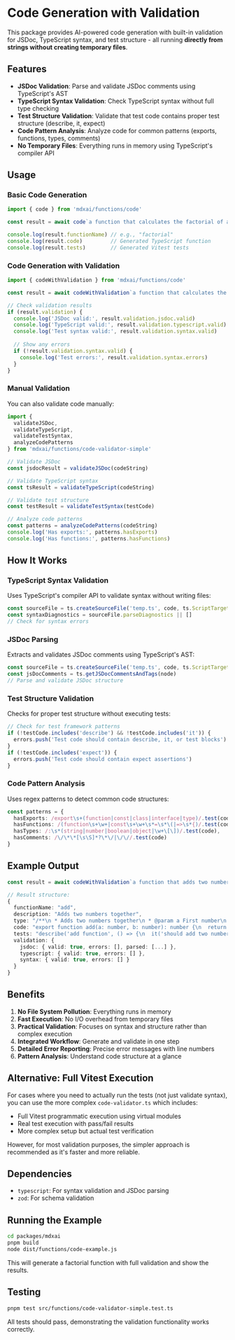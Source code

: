# Code Generation with Validation

This package provides AI-powered code generation with built-in validation for JSDoc, TypeScript syntax, and test structure - all running **directly from strings without creating temporary files**.

## Features

- **JSDoc Validation**: Parse and validate JSDoc comments using TypeScript's AST
- **TypeScript Syntax Validation**: Check TypeScript syntax without full type checking
- **Test Structure Validation**: Validate that test code contains proper test structure (describe, it, expect)
- **Code Pattern Analysis**: Analyze code for common patterns (exports, functions, types, comments)
- **No Temporary Files**: Everything runs in memory using TypeScript's compiler API

## Usage

### Basic Code Generation

```typescript
import { code } from 'mdxai/functions/code'

const result = await code`a function that calculates the factorial of a number`

console.log(result.functionName) // e.g., "factorial"
console.log(result.code)         // Generated TypeScript function
console.log(result.tests)        // Generated Vitest tests
```

### Code Generation with Validation

```typescript
import { codeWithValidation } from 'mdxai/functions/code'

const result = await codeWithValidation`a function that calculates the factorial of a number`

// Check validation results
if (result.validation) {
  console.log('JSDoc valid:', result.validation.jsdoc.valid)
  console.log('TypeScript valid:', result.validation.typescript.valid)
  console.log('Test syntax valid:', result.validation.syntax.valid)
  
  // Show any errors
  if (!result.validation.syntax.valid) {
    console.log('Test errors:', result.validation.syntax.errors)
  }
}
```

### Manual Validation

You can also validate code manually:

```typescript
import { 
  validateJSDoc, 
  validateTypeScript, 
  validateTestSyntax,
  analyzeCodePatterns
} from 'mdxai/functions/code-validator-simple'

// Validate JSDoc
const jsdocResult = validateJSDoc(codeString)

// Validate TypeScript syntax
const tsResult = validateTypeScript(codeString)

// Validate test structure
const testResult = validateTestSyntax(testCode)

// Analyze code patterns
const patterns = analyzeCodePatterns(codeString)
console.log('Has exports:', patterns.hasExports)
console.log('Has functions:', patterns.hasFunctions)
```

## How It Works

### TypeScript Syntax Validation

Uses TypeScript's compiler API to validate syntax without writing files:

```typescript
const sourceFile = ts.createSourceFile('temp.ts', code, ts.ScriptTarget.Latest, true)
const syntaxDiagnostics = sourceFile.parseDiagnostics || []
// Check for syntax errors
```

### JSDoc Parsing

Extracts and validates JSDoc comments using TypeScript's AST:

```typescript
const sourceFile = ts.createSourceFile('temp.ts', code, ts.ScriptTarget.Latest, true)
const jsDocComments = ts.getJSDocCommentsAndTags(node)
// Parse and validate JSDoc structure
```

### Test Structure Validation

Checks for proper test structure without executing tests:

```typescript
// Check for test framework patterns
if (!testCode.includes('describe') && !testCode.includes('it')) {
  errors.push('Test code should contain describe, it, or test blocks')
}
if (!testCode.includes('expect')) {
  errors.push('Test code should contain expect assertions')
}
```

### Code Pattern Analysis

Uses regex patterns to detect common code structures:

```typescript
const patterns = {
  hasExports: /export\s+(function|const|class|interface|type)/.test(code),
  hasFunctions: /(function\s+\w+|const\s+\w+\s*=\s*\(|=>\s*{)/.test(code),
  hasTypes: /:\s*(string|number|boolean|object|\w+\[\])/.test(code),
  hasComments: /\/\*\*[\s\S]*?\*\/|\/\//.test(code)
}
```

## Example Output

```typescript
const result = await codeWithValidation`a function that adds two numbers`

// Result structure:
{
  functionName: "add",
  description: "Adds two numbers together",
  type: "/**\n * Adds two numbers together\n * @param a First number\n * @param b Second number\n * @returns The sum of a and b\n */",
  code: "export function add(a: number, b: number): number {\n  return a + b\n}",
  tests: "describe('add function', () => {\n  it('should add two numbers correctly', () => {\n    expect(add(2, 3)).toBe(5)\n  })\n})",
  validation: {
    jsdoc: { valid: true, errors: [], parsed: [...] },
    typescript: { valid: true, errors: [] },
    syntax: { valid: true, errors: [] }
  }
}
```

## Benefits

1. **No File System Pollution**: Everything runs in memory
2. **Fast Execution**: No I/O overhead from temporary files
3. **Practical Validation**: Focuses on syntax and structure rather than complex execution
4. **Integrated Workflow**: Generate and validate in one step
5. **Detailed Error Reporting**: Precise error messages with line numbers
6. **Pattern Analysis**: Understand code structure at a glance

## Alternative: Full Vitest Execution

For cases where you need to actually run the tests (not just validate syntax), you can use the more complex `code-validator.ts` which includes:

- Full Vitest programmatic execution using virtual modules
- Real test execution with pass/fail results
- More complex setup but actual test verification

However, for most validation purposes, the simpler approach is recommended as it's faster and more reliable.

## Dependencies

- `typescript`: For syntax validation and JSDoc parsing
- `zod`: For schema validation

## Running the Example

```bash
cd packages/mdxai
pnpm build
node dist/functions/code-example.js
```

This will generate a factorial function with full validation and show the results.

## Testing

```bash
pnpm test src/functions/code-validator-simple.test.ts
```

All tests should pass, demonstrating the validation functionality works correctly. 